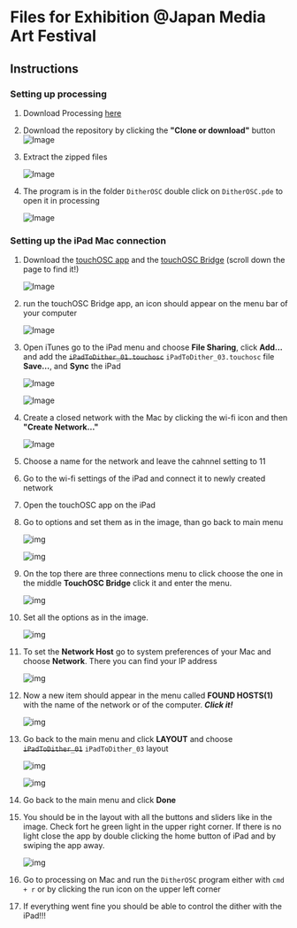 # Files for Exhibition @Japan Media Art Festival

## Instructions

### Setting up processing

1. Download Processing [here](https://processing.org/download/)

2. Download the repository by clicking the __"Clone or download"__ button ![Image](https://user-images.githubusercontent.com/17408277/40475846-d9f55aea-5f42-11e8-83d1-36d1e3c0643c.png)

3. Extract the zipped files

   ![Image](https://user-images.githubusercontent.com/17408277/40475847-da10e800-5f42-11e8-92c7-01e66e6af455.png)

4. The program is in the folder `DitherOSC` double click on `DitherOSC.pde` to open it in processing

   ![Image](https://user-images.githubusercontent.com/17408277/40475848-da2c4014-5f42-11e8-89b7-c22219f98cd9.png)

### Setting up the iPad Mac connection

1. Download the [touchOSC app](https://itunes.apple.com/us/app/touchosc/id288120394?mt=8) and the [touchOSC Bridge](https://hexler.net/software/touchosc) (scroll down the page to find it!)

   ![Image](https://user-images.githubusercontent.com/17408277/40475849-da467c7c-5f42-11e8-88b2-c594ff82a56b.png)

2. run the touchOSC Bridge app, an icon should appear on the menu bar of your computer

   ![Image](https://user-images.githubusercontent.com/17408277/40475850-da664f8e-5f42-11e8-9963-52efe940eb79.png)

3. Open iTunes go to the iPad menu and choose __File Sharing__, click __Add…__ and add the ~~`iPadToDither_01.touchosc`~~  `iPadToDither_03.touchosc` file __Save…__, and __Sync__ the iPad

   ![Image](https://user-images.githubusercontent.com/17408277/40475854-dabc330e-5f42-11e8-946e-2900617ddd4e.png)

   ![Image](https://user-images.githubusercontent.com/17408277/40475855-dad7e798-5f42-11e8-843d-6a7b54f67ba0.png)

4. Create a closed network with the Mac by clicking the wi-fi icon and then __"Create Network…"__ 

   ![Image](https://user-images.githubusercontent.com/17408277/40475851-da805a96-5f42-11e8-8225-efa96abb6e85.png)

5. Choose a name for the network and leave the cahnnel setting to 11

6. Go to the wi-fi settings of the iPad and connect it to newly created network

7. Open the touchOSC app on the iPad

8. Go to options and set them as in the image, than go back to main menu

   ![img](https://user-images.githubusercontent.com/17408277/40477386-95d7a36e-5f46-11e8-8cde-ef146753e638.png)

   ![img](https://user-images.githubusercontent.com/17408277/40477389-961582b0-5f46-11e8-9552-791d348ac6b8.PNG)

   

9. On the top there are three connections menu to click choose the one in the middle __TouchOSC Bridge__ click it and enter the menu.

   ![img](https://user-images.githubusercontent.com/17408277/40477385-95bc8f84-5f46-11e8-8d2b-74815c930f05.png)

10. Set all the options as in the image. 

    ![img](https://user-images.githubusercontent.com/17408277/40477383-9585e466-5f46-11e8-9a7e-11269440a837.PNG)

11. To set the __Network Host__ go to system preferences of your Mac and choose __Network__. There you can find your IP address

    ![img](https://user-images.githubusercontent.com/17408277/40475856-daf50aa8-5f42-11e8-9058-a64e5140c324.png)

12. Now a new item should appear in the menu called __FOUND HOSTS(1)__ with the name of the network or of the computer. __*Click it!*__

    ![img](https://user-images.githubusercontent.com/17408277/40477381-954b648a-5f46-11e8-9ec5-cd29d916dfca.png)

13. Go back to the main menu and click __LAYOUT__ and choose ~~`iPadToDither_01`~~ `iPadToDither_03` layout

    ![img](https://user-images.githubusercontent.com/17408277/40477384-95a25c54-5f46-11e8-8327-cba925a6cef1.png)

    ![img](https://user-images.githubusercontent.com/17408277/40477390-9630b01c-5f46-11e8-97e8-dbb8ad80470b.PNG)

14. Go back to the main menu and click __Done__

15. You should be in the layout with all the buttons and sliders like in the image. Check fort he green light in the upper right corner. If there is no light close the app by double clicking the home button of iPad and by swiping the app away.

    ![img](https://user-images.githubusercontent.com/17408277/40477391-964ad7b2-5f46-11e8-9dd2-089662181286.PNG)

16. Go to processing on Mac and run the `DitherOSC` program either with `cmd + r` or by clicking the run icon on the upper left corner

17. If everything went fine you should be able to control the dither with the iPad!!!

 
